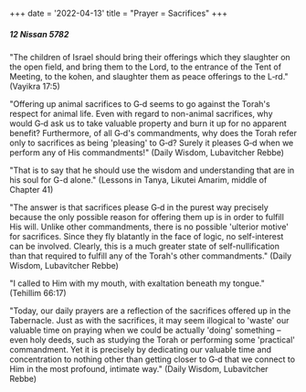 +++
date = '2022-04-13'
title = "Prayer = Sacrifices"
+++

##### 12 Nissan 5782

"The children of Israel should bring their offerings which they slaughter on the open field, and bring them to the Lord, to the entrance of the Tent of Meeting, to the kohen, and slaughter them as peace offerings to the L‑rd." (Vayikra 17:5)

"Offering up animal sacrifices to G‑d seems to go against the Torah's respect for animal life. Even with regard to non-animal sacrifices, why would G‑d ask us to take valuable property and burn it up for no apparent benefit? Furthermore, of all G‑d's commandments, why does the Torah refer only to sacrifices as being 'pleasing' to G‑d? Surely it pleases G‑d when we perform any of His commandments!" (Daily Wisdom, Lubavitcher Rebbe)

"That is to say that he should use the wisdom and understanding that are in his soul for G-d alone." (Lessons in Tanya, Likutei Amarim, middle of Chapter 41)

"The answer is that sacrifices please G‑d in the purest way precisely because the only possible reason for offering them up is in order to fulfill His will. Unlike other commandments, there is no possible 'ulterior motive' for sacrifices. Since they fly blatantly in the face of logic, no self-interest can be involved. Clearly, this is a much greater state of self-nullification than that required to fulfill any of the Torah's other commandments." (Daily Wisdom, Lubavitcher Rebbe)

"I called to Him with my mouth, with exaltation beneath my tongue." (Tehillim 66:17)

"Today, our daily prayers are a reflection of the sacrifices offered up in the Tabernacle. Just as with the sacrifices, it may seem illogical to 'waste' our valuable time on praying when we could be actually 'doing' something – even holy deeds, such as studying the Torah or performing some 'practical' commandment. Yet it is precisely by dedicating our valuable time and concentration to nothing other than getting closer to G‑d that we connect to Him in the most profound, intimate way." (Daily Wisdom, Lubavitcher Rebbe)
